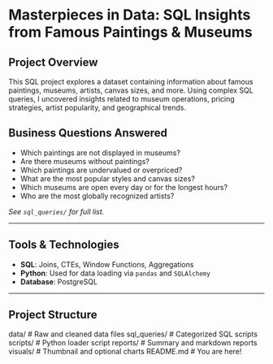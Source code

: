 # Masterpieces in Data: SQL Insights from Famous Paintings & Museums

##  Project Overview
This SQL project explores a dataset containing information about famous paintings, museums, artists, canvas sizes, and more. Using complex SQL queries, I uncovered insights related to museum operations, pricing strategies, artist popularity, and geographical trends.


##  Business Questions Answered
- Which paintings are not displayed in museums?
- Are there museums without paintings?
- Which paintings are undervalued or overpriced?
- What are the most popular styles and canvas sizes?
- Which museums are open every day or for the longest hours?
- Who are the most globally recognized artists?

_See `sql_queries/` for full list._

---

##  Tools & Technologies
- **SQL**: Joins, CTEs, Window Functions, Aggregations
- **Python**: Used for data loading via `pandas` and `SQLAlchemy`
- **Database**: PostgreSQL

---

##  Project Structure

data/               # Raw and cleaned data files
sql_queries/        # Categorized SQL scripts
scripts/            # Python loader script
reports/            # Summary and markdown reports
visuals/            # Thumbnail and optional charts
README.md           # You are here!
